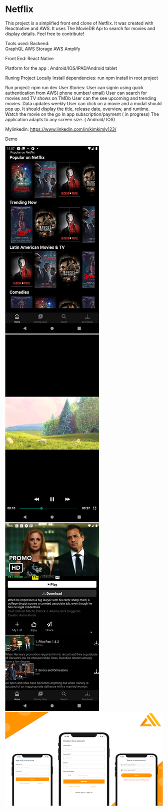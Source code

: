 # Netflix
This project is a simplified front end clone of Netflix. It was created with Reactnative and AWS. It uses The MovieDB Api to search for movies and display details. Feel free to contribute!

Tools used:
Backend:  
GraphQL
AWS Storage
AWS Amplify

Front End:
React Native

Platform for the app : 
Android/IOS/IPAD/Android tablet

Runing Project Locally
Install dependencies: run npm install in root project

Run project: npm run dev
User Stories:
User can signin using quick authentication from AWS( phone number/ email)
User can search for movies and TV shows on TMDb
User can the see upcoming and trending movies. Data updates weekly
User can click on a movie and a modal should pop up. It should display the title, release date, overview, and runtime.
Watch the movie on the go 
In app subscription/payment ( in progress) 
The application adapts to any screen size. ( Android/ IOS)

Mylinkedin: https://www.linkedin.com/in/kimkimly123/

Demo

<img src="https://github.com/selenalee123/Netflix/blob/main/assets/demo/Screenshot_1617116829.png?raw=true" width="300" height="600">
<img src="https://github.com/selenalee123/Netflix/blob/main/assets/demo/Screenshot_1617107541.png?raw=true" width="300" height="600">
<img src="https://github.com/selenalee123/Netflix/blob/main/assets/demo/Screenshot_1617023197.png?raw=true" width="300" height="600">
<img src="https://github.com/selenalee123/Netflix/blob/main/assets/demo/authentication.png?raw=true" width="600" height="300">






